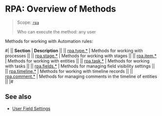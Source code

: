 # RPA: Overview of Methods

> Scope: [`rpa`](../../scopes/permissions.md)
>
> Who can execute the method: any user

Methods for working with Automation rules:

#|
|| **Section** | **Description** ||
|| [rpa.type.*](./type/index.md) | Methods for working with processes ||
|| [rpa.stage.*](./stage/index.md) | Methods for working with stages ||
|| [rpa.item.*](./item/index.md) | Methods for working with entities ||
|| [rpa.task.*](./task/index.md) | Methods for working with tasks ||
|| [rpa.fields.*](./fields/index.md) | Methods for managing field visibility settings ||
|| [rpa.timeline.*](./timeline/index.md) | Methods for working with timeline records ||
|| [rpa.comment.*](./comment/index.md) | Methods for managing comments in the timeline of entities ||
|#

## See also

- [User Field Settings](../../crm/universal/userfieldconfig/index.md)